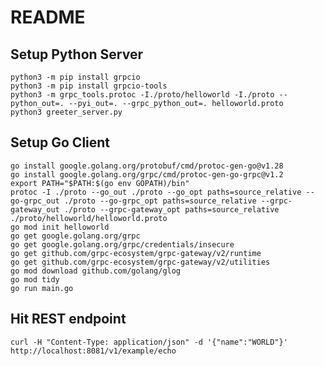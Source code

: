 # README

## Setup Python Server

```shell
python3 -m pip install grpcio
python3 -m pip install grpcio-tools
python3 -m grpc_tools.protoc -I./proto/helloworld -I./proto --python_out=. --pyi_out=. --grpc_python_out=. helloworld.proto
python3 greeter_server.py
```

## Setup Go Client

```shell
go install google.golang.org/protobuf/cmd/protoc-gen-go@v1.28
go install google.golang.org/grpc/cmd/protoc-gen-go-grpc@v1.2
export PATH="$PATH:$(go env GOPATH)/bin"
protoc -I ./proto --go_out ./proto --go_opt paths=source_relative --go-grpc_out ./proto --go-grpc_opt paths=source_relative --grpc-gateway_out ./proto --grpc-gateway_opt paths=source_relative ./proto/helloworld/helloworld.proto
go mod init helloworld
go get google.golang.org/grpc
go get google.golang.org/grpc/credentials/insecure
go get github.com/grpc-ecosystem/grpc-gateway/v2/runtime
go get github.com/grpc-ecosystem/grpc-gateway/v2/utilities
go mod download github.com/golang/glog
go mod tidy
go run main.go
```

## Hit REST endpoint

`curl -H "Content-Type: application/json" -d '{"name":"WORLD"}' http://localhost:8081/v1/example/echo`
